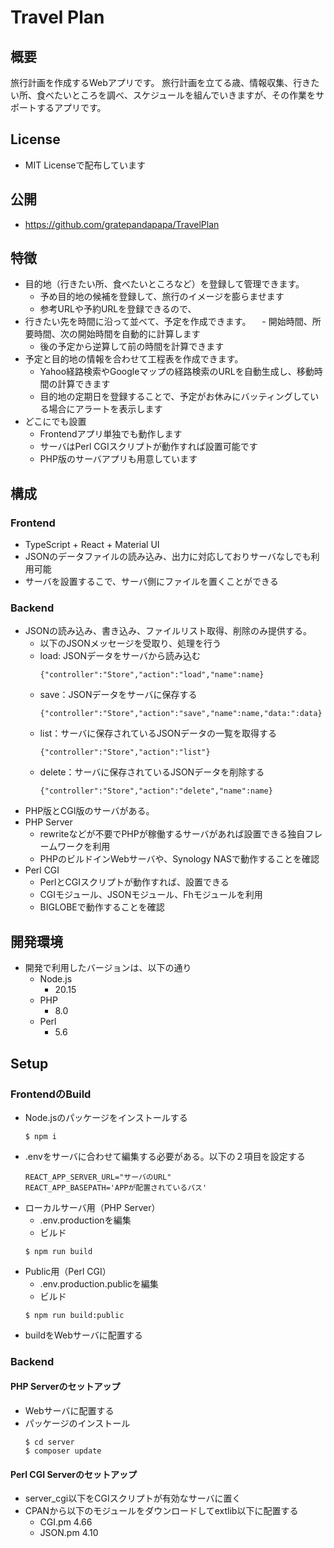# Travel Plan

## 概要

旅行計画を作成するWebアプリです。
旅行計画を立てる歳、情報収集、行きたい所、食べたいところを調べ、スケジュールを組んでいきますが、その作業をサポートするアプリです。

## License

- MIT Licenseで配布しています

## 公開

- https://github.com/gratepandapapa/TravelPlan

## 特徴

- 目的地（行きたい所、食べたいところなど）を登録して管理できます。
  - 予め目的地の候補を登録して、旅行のイメージを膨らませます
  - 参考URLや予約URLを登録できるので、
- 行きたい先を時間に沿って並べて、予定を作成できます。
　- 開始時間、所要時間、次の開始時間を自動的に計算します
  - 後の予定から逆算して前の時間を計算できます
- 予定と目的地の情報を合わせて工程表を作成できます。
  - Yahoo経路検索やGoogleマップの経路検索のURLを自動生成し、移動時間の計算できます
  - 目的地の定期日を登録することで、予定がお休みにバッティングしている場合にアラートを表示します
- どこにでも設置
  - Frontendアプリ単独でも動作します
  - サーバはPerl CGIスクリプトが動作すれば設置可能です
  - PHP版のサーバアプリも用意しています

## 構成
### Frontend
- TypeScript + React + Material UI
- JSONのデータファイルの読み込み、出力に対応しておりサーバなしでも利用可能
- サーバを設置するこで、サーバ側にファイルを置くことができる

### Backend
- JSONの読み込み、書き込み、ファイルリスト取得、削除のみ提供する。
  - 以下のJSONメッセージを受取り、処理を行う
  - load: JSONデータをサーバから読み込む
    ```
    {"controller":"Store","action":"load","name":name}
    ```
  - save：JSONデータをサーバに保存する
    ```
    {"controller":"Store","action":"save","name":name,"data:":data}
    ```
  - list：サーバに保存されているJSONデータの一覧を取得する
    ```
    {"controller":"Store","action":"list"}
    ```
  - delete：サーバに保存されているJSONデータを削除する
    ```
    {"controller":"Store","action":"delete","name":name}
    ```
- PHP版とCGI版のサーバがある。
- PHP Server
  - rewriteなどが不要でPHPが稼働するサーバがあれば設置できる独自フレームワークを利用
  - PHPのビルドインWebサーバや、Synology NASで動作することを確認
- Perl CGI
  - PerlとCGIスクリプトが動作すれば、設置できる
  - CGIモジュール、JSONモジュール、Fhモジュールを利用
  - BIGLOBEで動作することを確認

## 開発環境
- 開発で利用したバージョンは、以下の通り
  - Node.js
    - 20.15
  - PHP
    - 8.0
  - Perl
    - 5.6

## Setup
### FrontendのBuild
- Node.jsのパッケージをインストールする
  ```
  $ npm i
  ```
- .envをサーバに合わせて編集する必要がある。以下の２項目を設定する
  ```
  REACT_APP_SERVER_URL="サーバのURL"
  REACT_APP_BASEPATH='APPが配置されているパス'
  ```
- ローカルサーバ用（PHP Server）
  - .env.productionを編集
  - ビルド
  ```
  $ npm run build
  ```
- Public用（Perl CGI）
  - .env.production.publicを編集
  - ビルド
  ```
  $ npm run build:public
  ```
- buildをWebサーバに配置する

### Backend
#### PHP Serverのセットアップ
- Webサーバに配置する
- パッケージのインストール
  ```
  $ cd server
  $ composer update
  ```

#### Perl CGI Serverのセットアップ
- server_cgi以下をCGIスクリプトが有効なサーバに置く
- CPANから以下のモジュールをダウンロードしてextlib以下に配置する
  - CGI.pm 4.66
  - JSON.pm 4.10
